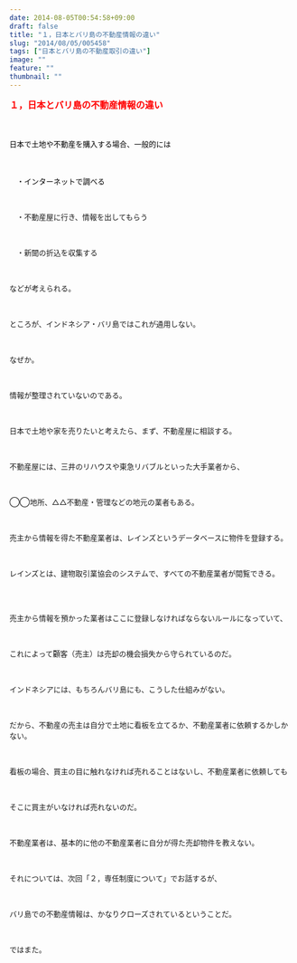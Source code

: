 ```yaml
---
date: 2014-08-05T00:54:58+09:00
draft: false
title: "１，日本とバリ島の不動産情報の違い"
slug: "2014/08/05/005458"
tags: ["日本とバリ島の不動産取引の違い"]
image: ""
feature: ""
thumbnail: ""
---
```

<p><font color="#ff0000" size="3"><strong>１，日本とバリ島の不動産情報の違い</strong></font></p><p><strong><font color="#ff0000" size="3"><br/></font></strong></p><p><font color="#000000" size="2">日本で土地や不動産を購入する場合、一般的には</font></p><p><font color="#000000" size="2">　</font></p><p><font color="#000000" size="2">　・インターネットで調べる</font></p><p><font size="2"><br/></font></p><p><font size="2">　・不動産屋に行き、情報を出してもらう</font></p><p><font size="2"><br/></font></p><p><font size="2">　・新聞の折込を収集する</font></p><p><font size="2"><br/></font></p><p><font size="2">などが考えられる。</font></p><p><font size="2"><br/></font></p><p><font size="2">ところが、インドネシア・バリ島ではこれが通用しない。</font></p><p><font size="2"><br/></font></p><p><font size="2">なぜか。</font></p><p><font size="2"><br/></font></p><p><font size="2">情報が整理されていないのである。</font></p><p><font size="2"><br/></font></p><p><font size="2">日本で土地や家を売りたいと考えたら、まず、不動産屋に相談する。</font></p><p><font size="2"><br/></font></p><p><font size="2">不動産屋には、三井のリハウスや東急リバブルといった大手業者から、</font></p><p><font size="2"><br/></font></p><p><font size="2">◯◯地所、△△不動産・管理などの地元の業者もある。</font></p><p><font size="2"><br/></font></p><p><font size="2">売主から情報を得た不動産業者は、レインズというデータベースに物件を登録する。</font></p><p><font size="2"><br/></font></p><p><font size="2">レインズとは、建物取引業協会のシステムで、すべての不動産業者が閲覧できる。</font></p><p><font size="2"><br/><br/></font></p><p><font size="2">売主から情報を預かった業者はここに登録しなければならないルールになっていて、</font></p><p><font size="2"><br/></font></p><p><font size="2">これによって顧客（売主）は売却の機会損失から守られているのだ。</font></p><p><font size="2"><br/></font></p><p><font size="2">インドネシアには、もちろんバリ島にも、こうした仕組みがない。</font></p><p><font size="2"><br/></font></p><p><font size="2">だから、不動産の売主は自分で土地に看板を立てるか、不動産業者に依頼するかしかない。</font></p><p><font size="2"><br/></font></p><p><font size="2">看板の場合、買主の目に触れなければ売れることはないし、不動産業者に依頼しても</font></p><p><font size="2"><br/></font></p><p><font size="2">そこに買主がいなければ売れないのだ。</font></p><p><font size="2"><br/></font></p><p><font size="2">不動産業者は、基本的に他の不動産業者に自分が得た売却物件を教えない。</font></p><p><font size="2"><br/></font></p><p><font size="2">それについては、次回「２，専任制度について」でお話するが、</font></p><p><font size="2"><br/></font></p><p><font size="2">バリ島での不動産情報は、かなりクローズされているということだ。</font></p><p><font size="2"><br/></font></p><p><font size="2">ではまた。</font></p><p><br/></p><p><font size="1"><br/></font></p><p><font size="1"><br/></font></p><p><font size="1"><br/></font></p><p><font size="1"><br/></font></p><p><font size="1"><br/></font></p><p><font size="1"><br/></font></p><p><font size="1"><br/></font></p><p><font size="1"><br/></font></p><p><font size="1"><br/></font></p>

